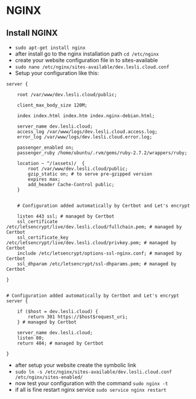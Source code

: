# NGINX

## Install NGINX

   - `sudo apt-get install nginx`
   - after install go to the nginx installation path `cd /etc/nginx`
   - create your website configuration file in to sites-available
   - `sudo nano /etc/nginx/sites-available/dev.lesli.cloud.conf`
   - Setup your configuration like this:

```nginx
server {

    root /var/www/dev.lesli.cloud/public;

    client_max_body_size 120M;

    index index.html index.htm index.nginx-debian.html;

    server_name dev.lesli.cloud;
    access_log /var/www/logs/dev.lesli.cloud.access.log;
    error_log /var/www/logs/dev.lesli.cloud.error.log;

    passenger_enabled on;
    passenger_ruby /home/ubuntu/.rvm/gems/ruby-2.7.2/wrappers/ruby;

    location ~ ^/(assets)/  {
        root /var/www/dev.lesli.cloud/public;
        gzip_static on; # to serve pre-gzipped version
        expires max;
        add_header Cache-Control public;
    }


    # Configuration added automatically by Certbot and Let's encrypt

    listen 443 ssl; # managed by Certbot
    ssl_certificate /etc/letsencrypt/live/dev.lesli.cloud/fullchain.pem; # managed by Certbot
    ssl_certificate_key /etc/letsencrypt/live/dev.lesli.cloud/privkey.pem; # managed by Certbot
    include /etc/letsencrypt/options-ssl-nginx.conf; # managed by Certbot
    ssl_dhparam /etc/letsencrypt/ssl-dhparams.pem; # managed by Certbot

}


# Configuration added automatically by Certbot and Let's encrypt
server {
    
    if ($host = dev.lesli.cloud) {
        return 301 https://$host$request_uri;
    } # managed by Certbot

    server_name dev.lesli.cloud;
    listen 80;
    return 404; # managed by Certbot

}
```

- after setup your website create the symbolic link
- `sudo ln -s /etc/nginx/sites-available/dev.lesli.cloud.conf /etc/nginx/sites-enabled/`
- now test your configuration with the command `sudo nginx -t`
- if all is fine restart nginx service `sudo service nginx restart`
